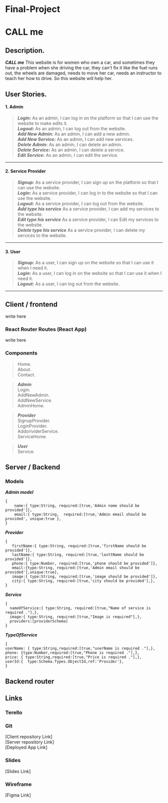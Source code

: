 # Final-Project
# CALL me

<!-- image for my website -->

## Description.

***CALL me*** This website is for women who own a car, and sometimes they have a problem when she driving the car, they can't fix it like the fuel runs out,  the wheels are damaged, needs to move her car,  needs an instructor to teach her how to drive.
So this website will help her.

## User Stories.

#### 1. Admin

> ***Login:***
 As an admin, I can log in on the platform so that I can use the website to make edits it.<br/>
> ***Logout:***
As an admin, I can log out from the website.<br/>
> ***Add New Admin:*** 
As an admin, I can add a new admin.<br/>
>***Add New Service:***
As an admin, I can add new services.<br/>
>***Delete Admin:***
 As an admin, I can delete an admin.<br/>
>***Delete Service:***
 As an admin, I can delete a service. <br/>
>***Edit Service:***
As an admin, I can edit the service.<br/>
---
#### 2. Service Provider 

> ***Signup:***
 As a service provider, I can sign up on the platform so that I can use the website.<br/>
> ***Login:***
 As a service provider, I can log in to the website so that I can use the website.<br/>
> ***Logout:***
As a service provider, I can log out from the website.<br/>
>***Add type his service***
As a service provider, I can add my services to the website.<br/>
>***Edit type his service***
As a service provider, I can Edit my services to the website.<br/>
>***Delete type his service***
As a service provider, I can delete my services to the website.<br/>
---
#### 3. User
> ***Signup:***
As a user, I can sign up on the website so that I can use it when I need it.<br/>
> ***Login:***
As a user, I can log in on the website so that I can use it when I need it.<br/>
> ***Logout:***
As a user, I can log out from the website.<br/>

---

 
## Client / frontend
write here
### React Router Routes (React App)
write here
### Components 

> Home.<br/>
> About.<br/>
 >Contact.<br/>

> ***Admin***<br/>
Login.<br/>
AddNewAdmin.<br/>
AddNewService.<br/>
AdminHome.<br/>
 
> ***Provider***<br/>
SignupProvider.<br/>
LoginProvider.<br/>
AddorividerService.<br/>
ServiceHome.<br/>

> ***User***<br/>
Service.<br/>

 

## Server / Backend 

### Models 

***Admin model***

```
{ 
    name:{ type:String, required:[true,'Admin name should be provided']},
    email:{ type:String,  required:[true,'Admin email should be provided', unique:true },   
}
```
***Provider***

```
{
   firstName:{ type:String, required:[true,'firstName should be provided']},
   lastName:{ type:String, required:[true,'lasttName should be provided']},
   phone:{ type:Number, required:[true,'phone should be provided']},
   email:{type:String, required:[true,'Admin email should be provided'],unique:true},
   image:{ type:String, required:[true,'image should be provided']},
   city:{ type:String, required:[true,'city should be provided'],},
}
```
***Service***

```
{
  nameOfService:{ type:String, required:[true,"Name of service is required ."],},
  image:{ type:String, required:[true,"Image is required"],},
  providers:[providerSchema]  
}
```
***TypeOfService***

```
{
userName: { type:String,required:[true,"userName is required ."],},
phone: {type:Number,required:[true,"Phone is required ."],},
price: { type:String,required:[true,"Price is required ."],},
userId:{  type:Schema.Types.ObjectId,ref:'Provider'},
}
```
## Backend router 

## Links 

### Terello 
### Git 

[Client repository Link]<br/>
[Server repository Link]<br/>
[Deployed App Link]<br/>

### Slides

[Slides Link]

### Wireframe
[Figma Link]



